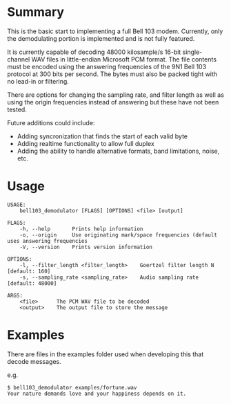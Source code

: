 # Summary

This is the basic start to implementing a full Bell 103 modem. Currently, only the demodulating
portion is implemented and is not fully featured.

It is currently capable of decoding 48000 kilosample/s 16-bit single-channel WAV files in
little-endian Microsoft PCM format. The file contents must be encoded using the answering
frequencies of the 9N1 Bell 103 protocol at 300 bits per second. The bytes must also be
packed tight with no lead-in or filtering.

There are options for changing the sampling rate, and filter length as well as using the
origin frequencies instead of answering but these have not been tested.

Future additions could include:
- Adding syncronization that finds the start of each valid byte
- Adding realtime functionality to allow full duplex
- Adding the ability to handle alternative formats, band limitations, noise, etc.

# Usage

```
USAGE:
    bell103_demodulator [FLAGS] [OPTIONS] <file> [output]

FLAGS:
    -h, --help       Prints help information
    -o, --origin     Use originating mark/space frequencies (default uses answering frequencies
    -V, --version    Prints version information

OPTIONS:
    -l, --filter_length <filter_length>    Goertzel filter length N [default: 160]
    -s, --sampling_rate <sampling_rate>    Audio sampling rate [default: 48000]

ARGS:
    <file>      The PCM WAV file to be decoded
    <output>    The output file to store the message
```

# Examples

There are files in the examples folder used when developing this that decode messages.

e.g.

```
$ bell103_demodulator examples/fortune.wav
Your nature demands love and your happiness depends on it.
```
